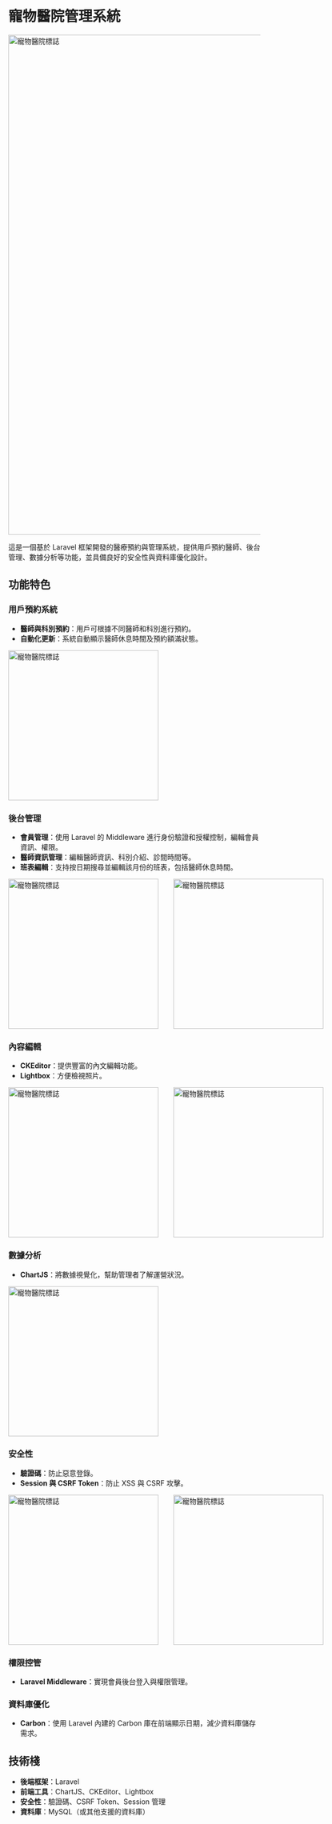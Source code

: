 # 寵物醫院管理系統

<div>
    <img src="https://github.com/user-attachments/assets/f41b686b-4631-4bbe-add8-bd4f1914d0b3" style="width:1000px" alt="寵物醫院標誌" />    
</div>


這是一個基於 Laravel 框架開發的醫療預約與管理系統，提供用戶預約醫師、後台管理、數據分析等功能，並具備良好的安全性與資料庫優化設計。

## 功能特色

### 用戶預約系統
- **醫師與科別預約**：用戶可根據不同醫師和科別進行預約。
- **自動化更新**：系統自動顯示醫師休息時間及預約額滿狀態。
<div style="display: flex; justify-content: space-between;">
    <img src="https://github.com/user-attachments/assets/7abcf7fc-a801-4f18-8613-cdfb3315c67f" style="width: 300px; margin-right: 30px;" alt="寵物醫院標誌" />
</div>

### 後台管理
- **會員管理**：使用 Laravel 的 Middleware 進行身份驗證和授權控制，編輯會員資訊、權限。
- **醫師資訊管理**：編輯醫師資訊、科別介紹、診間時間等。
- **班表編輯**：支持按日期搜尋並編輯該月份的班表，包括醫師休息時間。
<div style="display: flex; justify-content: space-between;">
    <img src="https://github.com/user-attachments/assets/ceffea30-d501-43ab-a116-826f85410575" style="width: 300px; margin-right: 30px;" alt="寵物醫院標誌" />
    <img src="https://github.com/user-attachments/assets/7ef3e23e-a416-40d3-9635-642c59ccd8d8" style="width: 300px; margin-right: 30px;" alt="寵物醫院標誌" />
</div>

### 內容編輯
- **CKEditor**：提供豐富的內文編輯功能。
- **Lightbox**：方便檢視照片。
<div style="display: flex; justify-content: space-between;">
    <img src="https://github.com/user-attachments/assets/b830b97e-7b6e-452f-ba82-b8d241347f15" style="width: 300px; margin-right: 30px;" alt="寵物醫院標誌" />
    <img src="https://github.com/user-attachments/assets/81a92df1-d1ac-4ea0-885b-ab2082cec521" style="width: 300px; margin-right: 30px;" alt="寵物醫院標誌" />
</div>

### 數據分析
- **ChartJS**：將數據視覺化，幫助管理者了解運營狀況。
<div style="display: flex; justify-content: space-between;">
    <img src="https://github.com/user-attachments/assets/89d5e391-e7c1-4d73-bb22-730d7f7da672" style="width: 300px; margin-right: 30px;" alt="寵物醫院標誌" />
</div>

### 安全性
- **驗證碼**：防止惡意登錄。
- **Session 與 CSRF Token**：防止 XSS 與 CSRF 攻擊。
<div style="display: flex; justify-content: space-between;">
    <img src="https://github.com/user-attachments/assets/3818df21-713d-4a38-a473-3b9be9fd0912" style="width: 300px; margin-right: 30px;" alt="寵物醫院標誌" />
    <img src="https://github.com/user-attachments/assets/0921ba3c-6678-4606-a7b1-290a3f9a42c9" style="width: 300px; margin-right: 30px;" alt="寵物醫院標誌" />
</div>

### 權限控管
- **Laravel Middleware**：實現會員後台登入與權限管理。

### 資料庫優化
- **Carbon**：使用 Laravel 內建的 Carbon 庫在前端顯示日期，減少資料庫儲存需求。

## 技術棧
- **後端框架**：Laravel
- **前端工具**：ChartJS、CKEditor、Lightbox
- **安全性**：驗證碼、CSRF Token、Session 管理
- **資料庫**：MySQL（或其他支援的資料庫）





